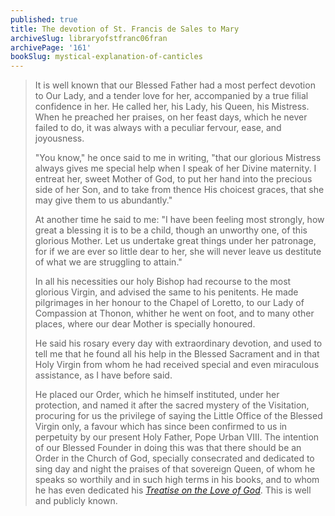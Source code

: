 ```yaml
---
published: true
title: The devotion of St. Francis de Sales to Mary
archiveSlug: libraryofstfranc06fran
archivePage: '161'
bookSlug: mystical-explanation-of-canticles
---
```


> It is well known that our Blessed Father had a most perfect devotion to Our Lady, and a tender love for her, accompanied by a true filial confidence in her. He called her, his Lady, his Queen, his Mistress. When he preached her praises, on her feast days, which he never failed to do, it was always with a peculiar fervour, ease, and joyousness.
>
> "You know," he once said to me in writing, "that our glorious Mistress always gives me special help when I speak of her Divine maternity. I entreat her, sweet Mother of God, to put her hand into the precious side of her Son, and to take from thence His choicest graces, that she may give them to us abundantly."
>
> At another time he said to me: "I have been feeling most strongly, how great a blessing it is to be a child, though an unworthy one, of this glorious Mother. Let us undertake great things under her patronage, for if we are ever so little dear to her, she will never leave us destitute of what we are struggling to attain."
>
> In all his necessities our holy Bishop had recourse to the most glorious Virgin, and advised the same to his penitents. He made pilgrimages in her honour to the Chapel of Loretto, to our Lady of Compassion at Thonon, whither he went on foot, and to many other places, where our dear Mother is specially honoured.
>
> He said his rosary every day with extraordinary devotion, and used to tell me that he found all his help in the Blessed Sacrament and in that Holy Virgin from whom he had received special and even miraculous assistance, as I have before said.
>
> He placed our Order, which he himself instituted, under her protection, and named it after the sacred mystery of the Visitation, procuring for us the privilege of saying the Little Office of the Blessed Virgin only, a favour which has since been confirmed to us in perpetuity by our present Holy Father, Pope Urban VIII. The intention of our Blessed Founder in doing this was that there should be an Order in the Church of God, specially consecrated and dedicated to sing day and night the praises of that sovereign Queen, of whom he speaks so worthily and in such high terms in his books, and to whom he has even dedicated his [*Treatise on the Love of God*](/books/treatise-on-the-love-of-god.html). This is well and publicly known.

